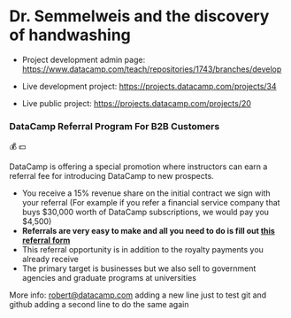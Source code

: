 # Dr. Semmelweis and the discovery of handwashing

* Project development admin page: https://www.datacamp.com/teach/repositories/1743/branches/develop
* Live development project: https://projects.datacamp.com/projects/34

* Live public project: https://projects.datacamp.com/projects/20

###  DataCamp Referral Program For B2B Customers

:moneybag: :dollar:

DataCamp is offering a special promotion where instructors can earn a referral fee for introducing DataCamp to new prospects.

* You receive a 15% revenue share on the initial contract we sign with your referral (For example if you refer a financial service company that buys $30,000 worth of DataCamp subscriptions, we would pay you $4,500)
* **Referrals are very easy to make and all you need to do is fill out [this referral form](https://docs.google.com/forms/d/e/1FAIpQLSeb9tGdH3akd2VA1uQpdftc218K_tEKhIUxAogYZoiH7zdPbg/viewform)**
* This referral opportunity is in addition to the royalty payments you already receive
* The primary target is businesses but we also sell to government agencies and graduate programs at universities

More info: robert@datacamp.com
adding a new line just to test git and github
adding a second line to do the same again


